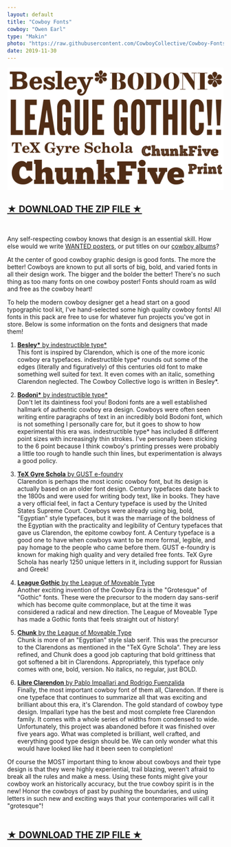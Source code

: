```yaml
---
layout: default
title: "Cowboy Fonts"
cowboy: "Owen Earl"
type: "Makin"
photo: "https://raw.githubusercontent.com/CowboyCollective/Cowboy-Fonts/master/cowboy%20fonts.png"
date: 2019-11-30
---
```

![Cowboy Fonts](https://raw.githubusercontent.com/CowboyCollective/Cowboy-Fonts/master/cowboy%20fonts.png)

<h2><b><a href="https://codeload.github.com/CowboyCollective/Cowboy-Fonts/zip/master">&#9733; DOWNLOAD THE ZIP FILE &#9733;</a></b></h2><br>

Any self-respecting cowboy knows that design is an essential skill. How else would we write [WANTED posters](https://cowboycollective.cc/2019/12/01/WANTEDPosters.html), or put titles on our [cowboy albums](https://CowboyCollective.cc/2019/11/29/SongsOfTheCowboyVol01.html)?

At the center of good cowboy graphic design is good fonts. The more the better! Cowboys are known to put all sorts of big, bold, and varied fonts in all their design work. The bigger and the bolder the better! There's no such thing as too many fonts on one cowboy poster! Fonts should roam as wild and free as the cowboy heart!

To help the modern cowboy designer get a head start on a good typographic tool kit, I've hand-selected some high quality cowboy fonts! All fonts in this pack are free to use for whatever fun projects you've got in store. Below is some information on the fonts and designers that made them!

1. [**Besley\*** by indestructible type\*](https://indestructibletype.com/Besley.html)<br>
This font is inspired by Clarendon, which is one of the more iconic cowboy era typefaces. indestructible type* rounds out some of the edges (literally and figuratively) of this centuries old font to make something well suited for text. It even comes with an italic, something Clarendon neglected. The Cowboy Collective logo is written in Besley*.

2. [**Bodoni\*** by indestructible type\*](https://indestructibletype.com/Bodoni.html)<br>
Don't let its daintiness fool you! Bodoni fonts are a well established hallmark of authentic cowboy era design. Cowboys were often seen writing entire paragraphs of text in an incredibly bold Bodoni font, which is not something I personally care for, but it goes to show to how experimental this era was. indestructible type* has included 8 different point sizes with increasingly thin strokes. I've personally been sticking to the 6 point because I think cowboy's printing presses were probably a little too rough to handle such thin lines, but experimentation is always a good policy.

3. [**TeX Gyre Schola** by GUST e-foundry](https://www.fontsquirrel.com/fonts/TeX-Gyre-Schola)<br>
Clarendon is perhaps the most iconic cowboy font, but its design is actually based on an older font design. Century typefaces date back to the 1800s and were used for writing body text, like in books. They have a very official feel, in fact a Century typeface is used by the United States Supreme Court.  Cowboys were already using big, bold, "Egyptian" style typefaces, but it was the marriage of the boldness of the Egyptian with the practicality and legibility of Century typefaces that gave us Clarendon, the epitome cowboy font. A Century typeface is a good one to have when cowboys want to be more formal, legible, and pay homage to the people who came before them. GUST e-foundry is known for making high quality and very detailed free fonts. TeX Gyre Schola has nearly 1250 unique letters in it, including support for Russian and Greek!

4. [**League Gothic** by the League of Moveable Type](https://www.theleagueofmoveabletype.com/league-gothic)<br>
Another exciting invention of the Cowboy Era is the "Grotesque" of "Gothic" fonts. These were the precursor to the modern day sans-serif which has become quite commonplace, but at the time it was considered a radical and new direction. The League of Moveable Type has made a Gothic fonts that feels straight out of history!

5. [**Chunk** by the League of Moveable Type](https://www.theleagueofmoveabletype.com/chunk)<br>
Chunk is more of an "Egyptian" style slab serif. This was the precursor to the Clarendons as mentioned in the "TeX Gyre Schola". They are less refined, and Chunk does a good job capturing that bold grittiness that got softened a bit in Clarendons. Appropriately, this typeface only comes with one, bold, version. No italics, no regular, just BOLD.

6. [**Libre Clarendon** by Pablo Impallari and Rodrigo Fuenzalida](https://github.com/impallari/Libre-Clarendon)<br>
Finally, the most important cowboy font of them all, Clarendon. If there is one typeface that continues to summarize all that was exciting and brilliant about this era, it's Clarendon. The gold standard of cowboy type design. Impallari type has the best and most complete free Clarendon family. It comes with a whole series of widths from condensed to wide. Unfortunately, this project was abandoned before it was finished over five years ago. What was completed is brilliant, well crafted, and everything good type design should be. We can only wonder what this would have looked like had it been seen to completion!

Of course the MOST important thing to know about cowboys and their type design is that they were highly experiential, trail blazing, weren't afraid to break all the rules and make a mess. Using these fonts might give your cowboy work an historically accuracy,  but the true cowboy spirit is in the new! Honor the cowboys of past by pushing the boundaries, and using letters in such new and exciting ways that your contemporaries will call it "grotesque"!<br><br>

<h2><b><a href="https://codeload.github.com/CowboyCollective/Cowboy-Fonts/zip/master">&#9733; DOWNLOAD THE ZIP FILE &#9733;</a></b></h2><br>
